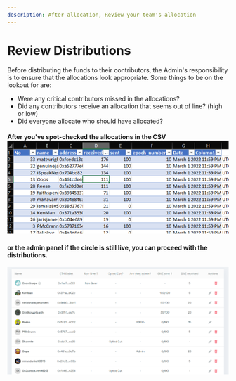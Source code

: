```yaml
---
description: After allocation, Review your team's allocation
---
```


# Review Distributions

Before distributing the funds to their contributors, the Admin's responsibility is to ensure that the allocations look appropriate. Some things to be on the lookout for are:

* Were any critical contributors missed in the allocations?&#x20;
* Did any contributors receive an allocation that seems out of line? (high or low)&#x20;
* Did everyone allocate who should have allocated?&#x20;

#### After you've spot-checked the allocations in the CSV ![](<../../../.gitbook/assets/image (31).png>)

#### or the admin panel if the circle is still live, you can proceed with the distributions.&#x20;

![Checking allocations from the admin pane](<../../../.gitbook/assets/image (35).png>)
